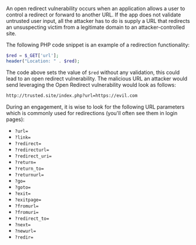 An open redirect vulnerability occurs when an application allows a user to control a redirect or forward to another URL. If the app does not validate untrusted user input, all the attacker has to do is supply a URL that redirects an unsuspecting victim from a legitimate domain to an attacker-controlled site.

The following PHP code snippet is an example of a redirection functionality:
```php
$red = $_GET['url'];
header("Location: " . $red);
```

The code above sets the value of `$red` without any validation, this could lead to an open redirect vulnerability. The malicious URL an attacker would send leveraging the Open Redirect vulnerability would look as follows:
```txt
http://trusted.site/index.php?url=https://evil.com
```

During an engagement, it is wise to look for the following URL parameters which is commonly used for redirections (you'll often see them in login pages):
- `?url=`
- `?link=`
- `?redirect=`
- `?redirecturl=`
- `?redirect_uri=`
- `?return=`
- `?return_to=`
- `?returnurl=`
- `?go=`
- `?goto=`
- `?exit=`
- `?exitpage=`
- `?fromurl=`
- `?fromuri=`
- `?redirect_to=`
- `?next=`
- `?newurl=`
- `?redir=`